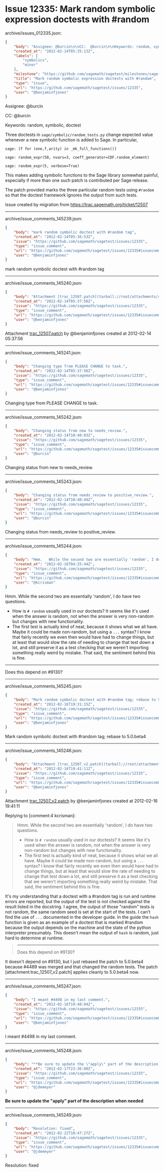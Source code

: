 # Issue 12335: Mark random symbolic expression doctests with #random

archive/issues_012335.json:
```json
{
    "body": "Assignee: @burcin\n\nCC:  @burcin\n\nKeywords: random, symbolic, doctest\n\nThree doctests in `sage/symbolic/random_tests.py` change expected value whenever a new symbolic function is added to Sage. In particular,\n\n\n```\nsage: [f for (one,f,arity) in _mk_full_functions()]\n```\n\n\n\n```\nsage: random_expr(50, nvars=3, coeff_generator=CDF.random_element)\n```\n\n\n\n```\nsage: random_expr(5, verbose=True)\n```\n\n\nThis makes adding symbolic functions to the Sage library somewhat painful, especially if more than one such patch is contributed per Sage release.\n\nThe patch provided marks the three particular random tests using `#random` so that the doctest framework ignores the output from such tests.\n\nIssue created by migration from https://trac.sagemath.org/ticket/12507\n\n",
    "created_at": "2012-02-14T05:35:13Z",
    "labels": [
        "symbolics",
        "minor"
    ],
    "milestone": "https://github.com/sagemath/sagetest/milestones/sage-5.0",
    "title": "Mark random symbolic expression doctests with #random",
    "type": "issue",
    "url": "https://github.com/sagemath/sagetest/issues/12335",
    "user": "@benjaminfjones"
}
```
Assignee: @burcin

CC:  @burcin

Keywords: random, symbolic, doctest

Three doctests in `sage/symbolic/random_tests.py` change expected value whenever a new symbolic function is added to Sage. In particular,


```
sage: [f for (one,f,arity) in _mk_full_functions()]
```



```
sage: random_expr(50, nvars=3, coeff_generator=CDF.random_element)
```



```
sage: random_expr(5, verbose=True)
```


This makes adding symbolic functions to the Sage library somewhat painful, especially if more than one such patch is contributed per Sage release.

The patch provided marks the three particular random tests using `#random` so that the doctest framework ignores the output from such tests.

Issue created by migration from https://trac.sagemath.org/ticket/12507





---

archive/issue_comments_145239.json:
```json
{
    "body": "mark random symbolic doctest with #random tag",
    "created_at": "2012-02-14T05:36:53Z",
    "issue": "https://github.com/sagemath/sagetest/issues/12335",
    "type": "issue_comment",
    "url": "https://github.com/sagemath/sagetest/issues/12335#issuecomment-145239",
    "user": "@benjaminfjones"
}
```

mark random symbolic doctest with #random tag



---

archive/issue_comments_145240.json:
```json
{
    "body": "Attachment [trac_12507.patch](tarball://root/attachments/some-uuid/ticket12507/trac_12507.patch) by @benjaminfjones created at 2012-02-14 05:37:56",
    "created_at": "2012-02-14T05:37:56Z",
    "issue": "https://github.com/sagemath/sagetest/issues/12335",
    "type": "issue_comment",
    "url": "https://github.com/sagemath/sagetest/issues/12335#issuecomment-145240",
    "user": "@benjaminfjones"
}
```

Attachment [trac_12507.patch](tarball://root/attachments/some-uuid/ticket12507/trac_12507.patch) by @benjaminfjones created at 2012-02-14 05:37:56



---

archive/issue_comments_145241.json:
```json
{
    "body": "Changing type from PLEASE CHANGE to task.",
    "created_at": "2012-02-14T05:37:56Z",
    "issue": "https://github.com/sagemath/sagetest/issues/12335",
    "type": "issue_comment",
    "url": "https://github.com/sagemath/sagetest/issues/12335#issuecomment-145241",
    "user": "@benjaminfjones"
}
```

Changing type from PLEASE CHANGE to task.



---

archive/issue_comments_145242.json:
```json
{
    "body": "Changing status from new to needs_review.",
    "created_at": "2012-02-14T10:40:03Z",
    "issue": "https://github.com/sagemath/sagetest/issues/12335",
    "type": "issue_comment",
    "url": "https://github.com/sagemath/sagetest/issues/12335#issuecomment-145242",
    "user": "@burcin"
}
```

Changing status from new to needs_review.



---

archive/issue_comments_145243.json:
```json
{
    "body": "Changing status from needs_review to positive_review.",
    "created_at": "2012-02-14T10:40:49Z",
    "issue": "https://github.com/sagemath/sagetest/issues/12335",
    "type": "issue_comment",
    "url": "https://github.com/sagemath/sagetest/issues/12335#issuecomment-145243",
    "user": "@burcin"
}
```

Changing status from needs_review to positive_review.



---

archive/issue_comments_145244.json:
```json
{
    "body": "Hmm.   While the second two are essentially 'random', I do have two questions.\n   * How is `# random` usually used in our doctests?  It seems like it's used when the answer is random, not when the answer is very non-random but changes with new functionality.\n   * The first test is actually kind of neat, because it shows what we all have.  Maybe it could be made non-random, but using a `...`  syntax?  I know that fairly recently we even then would have had to change things, but at least that would slow the rate of needing to change that test down a lot, and still preserve it as a test checking that we weren't importing something really weird by mistake.\nThat said, the sentiment behind this is fine.\n\n----\nDoes this depend on #9130?",
    "created_at": "2012-02-16T04:25:44Z",
    "issue": "https://github.com/sagemath/sagetest/issues/12335",
    "type": "issue_comment",
    "url": "https://github.com/sagemath/sagetest/issues/12335#issuecomment-145244",
    "user": "@kcrisman"
}
```

Hmm.   While the second two are essentially 'random', I do have two questions.
   * How is `# random` usually used in our doctests?  It seems like it's used when the answer is random, not when the answer is very non-random but changes with new functionality.
   * The first test is actually kind of neat, because it shows what we all have.  Maybe it could be made non-random, but using a `...`  syntax?  I know that fairly recently we even then would have had to change things, but at least that would slow the rate of needing to change that test down a lot, and still preserve it as a test checking that we weren't importing something really weird by mistake.
That said, the sentiment behind this is fine.

----
Does this depend on #9130?



---

archive/issue_comments_145245.json:
```json
{
    "body": "Mark random symbolic doctest with #random tag; rebase to 5.0.beta4",
    "created_at": "2012-02-16T19:31:15Z",
    "issue": "https://github.com/sagemath/sagetest/issues/12335",
    "type": "issue_comment",
    "url": "https://github.com/sagemath/sagetest/issues/12335#issuecomment-145245",
    "user": "@benjaminfjones"
}
```

Mark random symbolic doctest with #random tag; rebase to 5.0.beta4



---

archive/issue_comments_145246.json:
```json
{
    "body": "Attachment [trac_12507_v2.patch](tarball://root/attachments/some-uuid/ticket12507/trac_12507_v2.patch) by @benjaminfjones created at 2012-02-16 19:41:11\n\nReplying to [comment:4 kcrisman]:\n> Hmm.   While the second two are essentially 'random', I do have two questions.\n>  * How is `# random` usually used in our doctests?  It seems like it's used when the answer is random, not when the answer is very non-random but changes with new functionality.\n>  * The first test is actually kind of neat, because it shows what we all have.  Maybe it could be made non-random, but using a `...`  syntax?  I know that fairly recently we even then would have had to change things, but at least that would slow the rate of needing to change that test down a lot, and still preserve it as a test checking that we weren't importing something really weird by mistake.\n> That said, the sentiment behind this is fine.\n\nIt's my understanding that a doctest with a #random tag is run and runtime errors are reported, but the output of the test is not checked against the result listed in the docstring. I agree, the output of those \"random\" tests is not random, the same random seed is set at the start of the tests. I can't find the use of `...` documented in the developer guide. In the guide the `hash` function is given as an example of a doctest that is marked #random because the output depends on the machine and the state of the python interpreter presumably. This doesn't mean the output of `hash` is random, just hard to determine at runtime.\n\n\n> ----\n> Does this depend on #9130?\n\nIt doesn't depend on #9130, but I just rebased the patch to 5.0.beta4 because #4489 was merged and that changed the random tests. The patch [attachment:trac_12507_v2.patch] applies cleanly to 5.0.beta4 now.",
    "created_at": "2012-02-16T19:41:11Z",
    "issue": "https://github.com/sagemath/sagetest/issues/12335",
    "type": "issue_comment",
    "url": "https://github.com/sagemath/sagetest/issues/12335#issuecomment-145246",
    "user": "@benjaminfjones"
}
```

Attachment [trac_12507_v2.patch](tarball://root/attachments/some-uuid/ticket12507/trac_12507_v2.patch) by @benjaminfjones created at 2012-02-16 19:41:11

Replying to [comment:4 kcrisman]:
> Hmm.   While the second two are essentially 'random', I do have two questions.
>  * How is `# random` usually used in our doctests?  It seems like it's used when the answer is random, not when the answer is very non-random but changes with new functionality.
>  * The first test is actually kind of neat, because it shows what we all have.  Maybe it could be made non-random, but using a `...`  syntax?  I know that fairly recently we even then would have had to change things, but at least that would slow the rate of needing to change that test down a lot, and still preserve it as a test checking that we weren't importing something really weird by mistake.
> That said, the sentiment behind this is fine.

It's my understanding that a doctest with a #random tag is run and runtime errors are reported, but the output of the test is not checked against the result listed in the docstring. I agree, the output of those "random" tests is not random, the same random seed is set at the start of the tests. I can't find the use of `...` documented in the developer guide. In the guide the `hash` function is given as an example of a doctest that is marked #random because the output depends on the machine and the state of the python interpreter presumably. This doesn't mean the output of `hash` is random, just hard to determine at runtime.


> ----
> Does this depend on #9130?

It doesn't depend on #9130, but I just rebased the patch to 5.0.beta4 because #4489 was merged and that changed the random tests. The patch [attachment:trac_12507_v2.patch] applies cleanly to 5.0.beta4 now.



---

archive/issue_comments_145247.json:
```json
{
    "body": "I meant #4498 in my last comment.",
    "created_at": "2012-02-16T19:48:04Z",
    "issue": "https://github.com/sagemath/sagetest/issues/12335",
    "type": "issue_comment",
    "url": "https://github.com/sagemath/sagetest/issues/12335#issuecomment-145247",
    "user": "@benjaminfjones"
}
```

I meant #4498 in my last comment.



---

archive/issue_comments_145248.json:
```json
{
    "body": "**Be sure to update the \"apply\" part of the description when needed**",
    "created_at": "2012-02-17T23:36:00Z",
    "issue": "https://github.com/sagemath/sagetest/issues/12335",
    "type": "issue_comment",
    "url": "https://github.com/sagemath/sagetest/issues/12335#issuecomment-145248",
    "user": "@jdemeyer"
}
```

**Be sure to update the "apply" part of the description when needed**



---

archive/issue_comments_145249.json:
```json
{
    "body": "Resolution: fixed",
    "created_at": "2012-02-22T10:47:27Z",
    "issue": "https://github.com/sagemath/sagetest/issues/12335",
    "type": "issue_comment",
    "url": "https://github.com/sagemath/sagetest/issues/12335#issuecomment-145249",
    "user": "@jdemeyer"
}
```

Resolution: fixed
